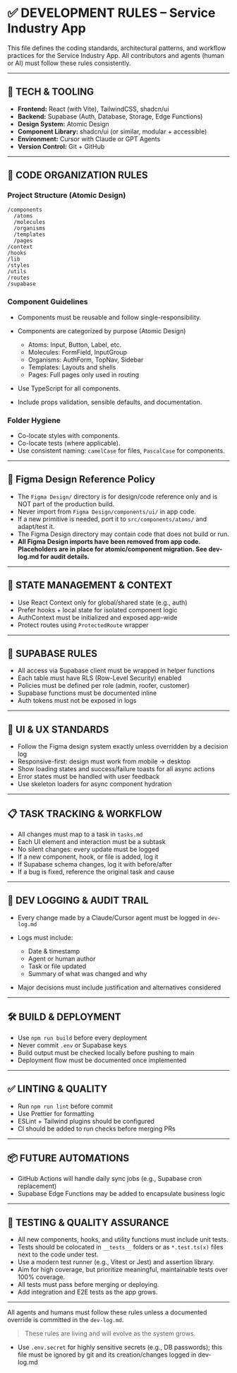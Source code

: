 # ✅ DEVELOPMENT RULES – Service Industry App

This file defines the coding standards, architectural patterns, and workflow practices for the Service Industry App. All contributors and agents (human or AI) must follow these rules consistently.

---

## 🔧 TECH & TOOLING

* **Frontend:** React (with Vite), TailwindCSS, shadcn/ui
* **Backend:** Supabase (Auth, Database, Storage, Edge Functions)
* **Design System:** Atomic Design
* **Component Library:** shadcn/ui (or similar, modular + accessible)
* **Environment:** Cursor with Claude or GPT Agents
* **Version Control:** Git + GitHub

---

## 🧱 CODE ORGANIZATION RULES

### Project Structure (Atomic Design)

```
/components
  /atoms
  /molecules
  /organisms
  /templates
  /pages
/context
/hooks
/lib
/styles
/utils
/routes
/supabase
```

### Component Guidelines

* Components must be reusable and follow single-responsibility.
* Components are categorized by purpose (Atomic Design)

  * Atoms: Input, Button, Label, etc.
  * Molecules: FormField, InputGroup
  * Organisms: AuthForm, TopNav, Sidebar
  * Templates: Layouts and shells
  * Pages: Full pages only used in routing
* Use TypeScript for all components.
* Include props validation, sensible defaults, and documentation.

### Folder Hygiene

* Co-locate styles with components.
* Co-locate tests (where applicable).
* Use consistent naming: `camelCase` for files, `PascalCase` for components.

---

## 📐 Figma Design Reference Policy

- The `Figma Design/` directory is for design/code reference only and is NOT part of the production build.
- Never import from `Figma Design/components/ui/` in app code.
- If a new primitive is needed, port it to `src/components/atoms/` and adapt/test it.
- The Figma Design directory may contain code that does not build or run.
- **All Figma Design imports have been removed from app code. Placeholders are in place for atomic/component migration. See dev-log.md for audit details.**

---

## 🧩 STATE MANAGEMENT & CONTEXT

* Use React Context only for global/shared state (e.g., auth)
* Prefer hooks + local state for isolated component logic
* AuthContext must be initialized and exposed app-wide
* Protect routes using `ProtectedRoute` wrapper

---

## 🔐 SUPABASE RULES

* All access via Supabase client must be wrapped in helper functions
* Each table must have RLS (Row-Level Security) enabled
* Policies must be defined per role (admin, roofer, customer)
* Supabase functions must be documented inline
* Auth tokens must not be exposed in logs

---

## 🎨 UI & UX STANDARDS

* Follow the Figma design system exactly unless overridden by a decision log
* Responsive-first: design must work from mobile → desktop
* Show loading states and success/failure toasts for all async actions
* Error states must be handled with user feedback
* Use skeleton loaders for async component hydration

---

## 📋 TASK TRACKING & WORKFLOW

* All changes must map to a task in `tasks.md`
* Each UI element and interaction must be a subtask
* No silent changes: every update must be logged
* If a new component, hook, or file is added, log it
* If Supabase schema changes, log it with before/after
* If a bug is fixed, reference the original task and cause

---

## 📝 DEV LOGGING & AUDIT TRAIL

* Every change made by a Claude/Cursor agent must be logged in `dev-log.md`
* Logs must include:

  * Date & timestamp
  * Agent or human author
  * Task or file updated
  * Summary of what was changed and why
* Major decisions must include justification and alternatives considered

---

## 🛠 BUILD & DEPLOYMENT

* Use `npm run build` before every deployment
* Never commit `.env` or Supabase keys
* Build output must be checked locally before pushing to main
* Deployment flow must be documented once implemented

---

## ✅ LINTING & QUALITY

* Run `npm run lint` before commit
* Use Prettier for formatting
* ESLint + Tailwind plugins should be configured
* CI should be added to run checks before merging PRs

---

## 📦 FUTURE AUTOMATIONS

* GitHub Actions will handle daily sync jobs (e.g., Supabase cron replacement)
* Supabase Edge Functions may be added to encapsulate business logic

---

## 🧪 TESTING & QUALITY ASSURANCE

* All new components, hooks, and utility functions must include unit tests.
* Tests should be colocated in `__tests__` folders or as `*.test.ts(x)` files next to the code under test.
* Use a modern test runner (e.g., Vitest or Jest) and assertion library.
* Aim for high coverage, but prioritize meaningful, maintainable tests over 100% coverage.
* All tests must pass before merging or deploying.
* Add integration and E2E tests as the app grows.

---

All agents and humans must follow these rules unless a documented override is committed in the `dev-log.md`.

> These rules are living and will evolve as the system grows.

* Use `.env.secret` for highly sensitive secrets (e.g., DB passwords); this file must be ignored by git and its creation/changes logged in dev-log.md
